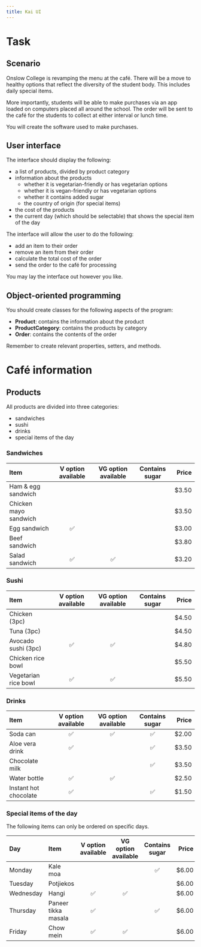 ```yaml
---
title: Kai UI
---
```


# Task

## Scenario

Onslow College is revamping the menu at the café. There will be a move to healthy options that reflect the diversity of the student body. This includes daily special items.

More importantly, students will be able to make purchases via an app loaded on computers placed all around the school. The order will be sent to the café for the students to collect at either interval or lunch time.

You will create the software used to make purchases.

## User interface

The interface should display the following:

- a list of products, divided by product category
- information about the products
    - whether it is vegetarian-friendly or has vegetarian options
    - whether it is vegan-friendly or has vegetarian options
    - whether it contains added sugar
    - the country of origin (for special items)
- the cost of the products
- the current day (which should be selectable) that shows the special item of the day

The interface will allow the user to do the following:

- add an item to their order
- remove an item from their order
- calculate the total cost of the order
- send the order to the café for processing

You may lay the interface out however you like.

## Object-oriented programming

You should create classes for the following aspects of the program:

- **Product**: contains the information about the product
- **ProductCategory**: contains the products by category
- **Order**: contains the contents of the order

Remember to create relevant properties, setters, and methods.

# Café information

## Products

All products are divided into three categories:

- sandwiches
- sushi
- drinks
- special items of the day

### Sandwiches

| Item | V option available | VG option available | Contains sugar | Price |
| :-- | :-: | :-: | :-: | --: |
| Ham & egg sandwich | | | | $3.50 |
| Chicken mayo sandwich | | | | $3.50 |
| Egg sandwich | ✅ | | | $3.00 |
| Beef sandwich | | | | $3.80 |
| Salad sandwich | ✅ | ✅ | | $3.20

### Sushi

| Item | V option available | VG option available | Contains sugar | Price |
| :-- | :-: | :-: | :-: | --: |
| Chicken (3pc) | | | | $4.50 |
| Tuna (3pc) | | | | $4.50 |
| Avocado sushi (3pc) | ✅ | ✅ | | $4.80 |
| Chicken rice bowl | | | | $5.50 |
| Vegetarian rice bowl | ✅ | ✅ | | $5.50 |

### Drinks

| Item | V option available | VG option available | Contains sugar | Price |
| :-- | :-: | :-: | :-: | --: |
| Soda can | ✅ | ✅ | ✅ | $2.00 |
| Aloe vera drink | ✅ | | ✅ | $3.50 |
| Chocolate milk | | | ✅ | $3.50 |
| Water bottle | ✅ | ✅ | | $2.50 |
| Instant hot chocolate | ✅ | | ✅ | $1.50 |

### Special items of the day

The following items can only be ordered on specific days.

| Day | Item | V option available | VG option available | Contains sugar | Price |
| :-- | :-- | :-: | :-: | :-: | --: |
| Monday | Kale moa | | | ✅ | $6.00 |
| Tuesday | Potjiekos | | | | $6.00 |
| Wednesday | Hangi | ✅ | ✅ | | $6.00 |
| Thursday | Paneer tikka masala | ✅ | | ✅ | $6.00 |
| Friday | Chow mein | ✅ | ✅ | | $6.00 |